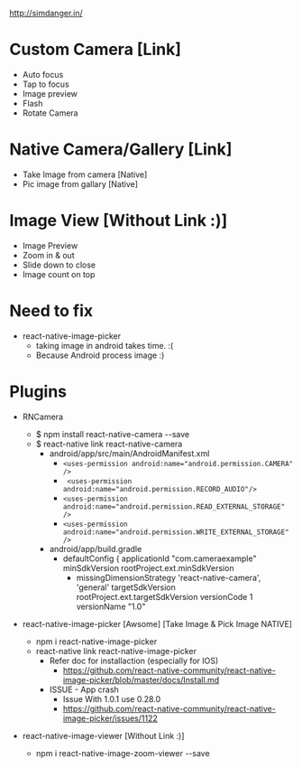 http://simdanger.in/

# Custom Camera [Link]
- Auto focus
- Tap to focus
- Image preview
- Flash
- Rotate Camera

# Native Camera/Gallery [Link]
- Take Image from camera [Native] 
- Pic image from gallary [Native]

# Image View [Without Link :)]
- Image Preview
- Zoom in & out
- Slide down to close
- Image count on top


# Need to fix
- react-native-image-picker
    - taking image in android takes time. :(
    - Because Android process image :)


# Plugins

- RNCamera
    - $ npm install react-native-camera --save
    - $ react-native link react-native-camera
        - android/app/src/main/AndroidManifest.xml
            - ``` <uses-permission android:name="android.permission.CAMERA" /> ```
            - ``` <uses-permission android:name="android.permission.RECORD_AUDIO"/>```
            - ```<uses-permission android:name="android.permission.READ_EXTERNAL_STORAGE" />```
            - ```<uses-permission android:name="android.permission.WRITE_EXTERNAL_STORAGE" />```
        - android/app/build.gradle
            -  defaultConfig {
                    applicationId "com.cameraexample"
                    minSdkVersion rootProject.ext.minSdkVersion
                + missingDimensionStrategy 'react-native-camera', 'general'
                    targetSdkVersion rootProject.ext.targetSdkVersion
                    versionCode 1
                    versionName "1.0"

- react-native-image-picker [Awsome] [Take Image & Pick Image NATIVE]
    - npm i react-native-image-picker
    - react-native link react-native-image-picker
        - Refer doc for installaction (especially for IOS)
            - https://github.com/react-native-community/react-native-image-picker/blob/master/docs/Install.md
        - ISSUE - App crash
            - Issue With 1.0.1 use 0.28.0
            - https://github.com/react-native-community/react-native-image-picker/issues/1122

- react-native-image-viewer [Without Link :)]
    - npm i react-native-image-zoom-viewer --save
